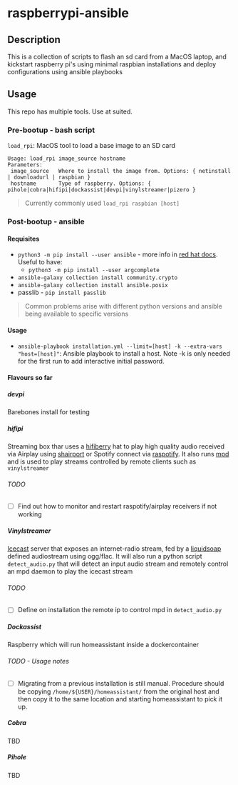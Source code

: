 # raspberrypi-ansible
## Description
This is a collection of scripts to flash an sd card from a MacOS laptop, and kickstart raspberry pi's using minimal raspbian installations and deploy configurations using ansible playbooks

## Usage
This repo has multiple tools. Use at suited.
### Pre-bootup - bash script
`load_rpi`:   MacOS tool to load a base image to an SD card
```
Usage: load_rpi image_source hostname
Parameters:
 image_source   Where to install the image from. Options: { netinstall | downloadurl | raspbian }
 hostname       Type of raspberry. Options: { pihole|cobra|hifipi|dockassist|devpi|vinylstreamer|pizero }
```
> Currently commonly used `load_rpi raspbian [host]`

### Post-bootup - ansible
#### Requisites
- `python3 -m pip install --user ansible` - more info in [red hat docs](https://docs.ansible.com/ansible/latest/installation_guide/intro_installation.html). Useful to have:
    - `python3 -m pip install --user argcomplete`
- `ansible-galaxy collection install community.crypto`
- `ansible-galaxy collection install ansible.posix`
- passlib - `pip install passlib`
> Common problems arise with different python versions and ansible being available to specific versions

#### Usage
- `ansible-playbook installation.yml --limit=[host] -k --extra-vars "host=[host]"`: Ansible playbook to install a host. Note -k is only needed for the first run to add interactive initial password.

#### Flavours so far
##### devpi
Barebones install for testing

##### hifipi
Streaming box thar uses a [hifiberry](https://www.hifiberry.com/) hat to play high quality audio received via Airplay using [shairport](https://github.com/mikebrady/shairport-sync) or Spotify connect via [raspotify](https://github.com/dtcooper/raspotify). It also runs [mpd](https://www.musicpd.org) and is used to play streams controlled by remote clients such as `vinylstreamer`
###### TODO
- [ ] Find out how to monitor and restart raspotify/airplay receivers if not working

##### Vinylstreamer
[Icecast](https://icecast.org) server that exposes an internet-radio stream, fed by a [liquidsoap](https://www.liquidsoap.info) defined audiostream using ogg/flac. It will also run a python script `detect_audio.py` that will detect an input audio stream and remotely control an mpd daemon to play the icecast stream
###### TODO
- [ ] Define on installation the remote ip to control mpd in `detect_audio.py`

##### Dockassist
Raspberry which will run homeassistant inside a dockercontainer

###### TODO - Usage notes
- [ ] Migrating from a previous installation is still manual. Procedure should be copying `/home/${USER}/homeassistant/` from the original host and then copy it to the same location and starting homeassistant to pick it up.

##### Cobra
TBD

##### Pihole
TBD

